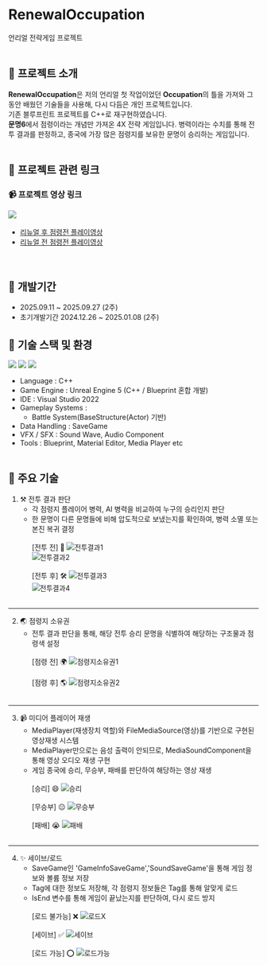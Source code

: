 # RenewalOccupation
언리얼 전략게임 프로젝트<br><br>

## 🏰 프로젝트 소개
**RenewalOccupation**은 저의 언리얼 첫 작업이었던 **Occupation**의 틀을 가져와 그동안 배웠던 기술들을 사용해, 다시 다듬은 개인 프로젝트입니다.<br>
기존 블루프린트 프로젝트를 C++로 재구현하였습니다.<br>
**문명6**에서 점령이라는 개념만 가져온 4X 전략 게임입니다. 병력이라는 수치를 통해 전투 결과를 판정하고, 종국에 가장 많은 점령지를 보유한 문명이 승리하는 게임입니다.
<br><br>

## 🔗 프로젝트 관련 링크

### 📹 프로젝트 영상 링크<br>

![](https://img.shields.io/badge/YouTube-FF0000?style=for-the-badge&logo=youtube&logoColor=white)&nbsp;&nbsp;
- [리뉴얼 후 점령전 플레이영상](https://youtu.be/eJB83VBuzRg "리뉴얼점령전 영상")
- [리뉴얼 전 점령전 플레이영상](https://youtu.be/Kvh-vPBiEpQ "원조점령전 영상")
<br><br><br>

## 📆 개발기간
+ 2025.09.11 ~ 2025.09.27 (2주) <br>
+ 초기개발기간 2024.12.26 ~ 2025.01.08 (2주) <br>

## 🧰 기술 스택 및 환경
![](https://img.shields.io/badge/C%2B%2B-00599C?style=for-the-badge&logo=c%2B%2B&logoColor=white) ![](	https://img.shields.io/badge/unrealengine-%23313131.svg?style=for-the-badge&logo=unrealengine&logoColor=white)
![](https://img.shields.io/badge/Visual_Studio-5C2D91?style=for-the-badge&logo=visual%20studio&logoColor=white)
- Language : C++
- Game Engine : Unreal Engine 5 (C++ / Blueprint 혼합 개발)
- IDE : Visual Studio 2022
- Gameplay Systems :
  - Battle System(BaseStructure(Actor) 기반)
- Data Handling : SaveGame
- VFX / SFX : Sound Wave, Audio Component
- Tools : Blueprint, Material Editor, Media Player etc
<br><br>

## 🔧 주요 기술
1. ⚒️ 전투 결과 판단
   - 각 점령지 플레이어 병력, AI 병력을 비교하여 누구의 승리인지 판단
   - 한 문명이 다른 문명들에 비해 압도적으로 보냈는지를 확인하여, 병력 소멸 또는 본진 복귀 결정<br><br>
   [전투 전] 🔨
     ![전투결과1](https://github.com/JungKunShin/RenewalOccupation/blob/main/Image/BeforeBattle.png)<br>
     ![전투결과2](https://github.com/JungKunShin/RenewalOccupation/blob/main/Image/BeforeBattleMap.png)<br><br>
   [전투 후] 🛠️
     ![전투결과3](https://github.com/JungKunShin/RenewalOccupation/blob/main/Image/AfterBattle.png)<br>
     ![전투결과4](https://github.com/JungKunShin/RenewalOccupation/blob/main/Image/AfterBattleMap.png)<br><br>
---
2. 🌏 점령지 소유권
   - 전투 결과 판단을 통해, 해당 전투 승리 문명을 식별하여 해당하는 구조물과 점령색 설정<br><br>
   [점령 전] 🌍
     ![점령지소유권1](https://github.com/JungKunShin/RenewalOccupation/blob/main/Image/BeforeOcc.png)<br><br>
   [점령 후] 🌎
     ![점령지소유권2](https://github.com/JungKunShin/RenewalOccupation/blob/main/Image/AfterOcc.png)<br><br>
---
3. 📹 미디어 플레이어 재생
   - MediaPlayer(재생장치 역할)와 FileMediaSource(영상)를 기반으로 구현된 영상재생 시스템
   - MediaPlayer만으로는 음성 출력이 안되므로, MediaSoundComponent을 통해 영상 오디오 재생 구현
   - 게임 종국에 승리, 무승부, 패배를 판단하여 해당하는 영상 재생<br><br>
   [승리] 😄
     ![승리](https://github.com/JungKunShin/RenewalOccupation/blob/main/Image/Victory.png)<br><br>
   [무승부] 😐 
     ![무승부](https://github.com/JungKunShin/RenewalOccupation/blob/main/Image/Draw.png)<br><br>
   [패배] 😭
     ![패배](https://github.com/JungKunShin/RenewalOccupation/blob/main/Image/Lose.png)<br><br>
---
4. ✨ 세이브/로드
   - SaveGame인 'GameInfoSaveGame','SoundSaveGame'을 통해 게임 정보와 볼륨 정보 저장
   - Tag에 대한 정보도 저장해, 각 점령지 정보들은 Tag를 통해 알맞게 로드
   - IsEnd 변수를 통해 게임이 끝났는지를 판단하여, 다시 로드 방지<br><br>
   [로드 불가능] ❌
     ![로드X](https://github.com/JungKunShin/RenewalOccupation/blob/main/Image/NotLoad.png)<br><br>
   [세이브] ✅
     ![세이브](https://github.com/JungKunShin/RenewalOccupation/blob/main/Image/Save.png)<br><br>
   [로드 가능] :o:
     ![로드가능](https://github.com/JungKunShin/RenewalOccupation/blob/main/Image/Load.png)<br><br>
